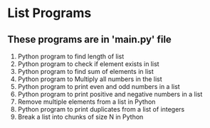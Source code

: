 # List Programs

## These programs are in 'main.py' file

1. Python program to find length of list
2. Python program to check if element exists in list
3. Python program to find sum of elements in list
4. Python program to Multiply all numbers in the list
5. Python program to print even and odd numbers in a list
6. Python program to print positive and negative numbers in a list
7. Remove multiple elements from a list in Python
8. Python program to print duplicates from a list of integers
9. Break a list into chunks of size N in Python

